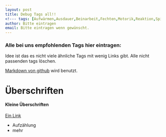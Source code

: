 ```yaml
---
layout: post
title: Debug Tags all!!
<!--- tags: [Aufwärmen,Ausdauer,Beinarbeit,Fechten,Motorik,Reaktion,Spiele,fechten,TRP,zuHause,SuchtTag] --->
author: Bitte eintragen
email: Bitte eintragen wenn gewünscht.
---
```


### Alle bei uns empfohlenden Tags hier eintragen:
Idee ist das es nicht viele ähnliche Tags mit wenig Links gibt.
Alle nicht passenden tags löschen. 

[Markdown von github](https://guides.github.com/features/mastering-markdown/) wird benutzt.

# Überschriften

#### Kleine Überschriften

[Ein Link](http://fechten-hamm.de)

* Aufzählung
* mehr